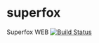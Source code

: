 # superfox
Superfox WEB
[![Build Status](https://travis-ci.org/marciioluucas/superfox.svg?branch=master)](https://travis-ci.org/marciioluucas/superfox)
